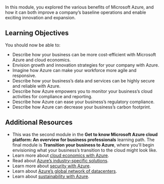 In this module, you explored the various benefits of Microsoft Azure, and how it can both improve a company’s baseline operations and enable exciting innovation and expansion.

## Learning Objectives

You should now be able to:

 -  Describe how your business can be more cost-efficient with Microsoft Azure and cloud economics.
 -  Envision growth and innovation strategies for your company with Azure.
 -  Imagine how Azure can make your workforce more agile and responsive.
 -  Describe how your business’s data and services can be highly secure and reliable with Azure.
 -  Describe how Azure empowers you to monitor your business’s cloud activities for compliance and reporting.
 -  Describe how Azure can ease your business’s regulatory compliance.
 -  Describe how Azure can decrease your business’s carbon footprint.

## Additional Resources

 -  This was the second module in the **Get to know Microsoft Azure cloud platform: An overview for business professionals** learning path. The final module is **Transition your business to Azure**, where you’ll begin envisioning what your business’s transition to the cloud might look like.
 -  Learn more about [cloud economics with Azure](https://azure.microsoft.com/solutions/cloud-economics/).
 -  Read about [Azure’s industry-specific solutions](https://azure.microsoft.com/solutions/industries/).
 -  Learn more about [security with Azure](https://azure.microsoft.com/explore/security/).
 -  Learn about [Azure’s global network of datacenters](/azure/networking/microsoft-global-network).
 -  Learn about [sustainability with Azure](https://azure.microsoft.com/explore/global-infrastructure/sustainability/#overview).
